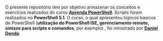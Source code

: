 O presente repositório tem por objetivo armazenar os conceitos e exercícios realizados do curso [**Aprenda PowerShell**](https://www.udemy.com/course/aprenda-powershell-do-zero).
Scripts foram realizados no **PowerShell 5.1**.
O curso, o qual apresentou tópicos básicos de PowerShell (**utilização do PowerShell ISE, gerenciamento remoto, sintaxe para scripts e comandos**, por exemplo) , foi ministrado por [**Daniel Donda**](https://www.linkedin.com/in/danieldonda/).
